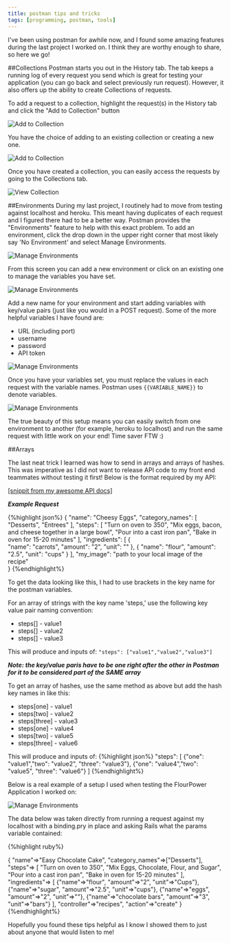 ```yaml
---
title: postman tips and tricks
tags: [programming, postman, tools]
---
```

I've been using postman for awhile now, and I found some amazing features during the last project I worked on.  I think they are worthy enough to share, so here we go!


##Collections<a name="collections"></a>
Postman starts you out in the History tab.  The tab keeps a running log of every request you send which is great for testing your application (you can go back and select previously run request).  However, it also offers up the ability to create Collections of requests.  

To add a request to a collection, highlight the request(s) in the History tab and click the "Add to Collection" button

![Add to Collection](/assets/images/postman_collections_1.png)

You have the choice of adding to an existing collection or creating a new one.  

![Add to Collection](/assets/images/postman_collections_2.png)

Once you have created a collection, you can easily access the requests by going to the Collections tab.

![View Collection](/assets/images/postman_collections_3.png)


##Environments<a name="environments"></a>
During my last project, I routinely had to move from testing against localhost and heroku.  This meant having duplicates of each request and I figured there had to be a better way.  Postman provides the "Environments" feature to help with this exact problem.  To add an environment, click the drop down in the upper right corner that most likely say 'No Environment' and select Manage Environments.

![Manage Environments](/assets/images/postman_environments_1.png)

From this screen you can add a new environment or click on an existing one to manage the variables you have set.

![Manage Environments](/assets/images/postman_environments_2.png)

Add a new name for your environment and start adding variables with key/value pairs (just like you would in a POST request).  Some of the more helpful variables I have found are:

- URL (including port)
- username
- password
- API token

![Manage Environments](/assets/images/postman_environments_3.png)

Once you have your variables set, you must replace the values in each request with the variable names.  Postman uses `{{VARIABLE_NAME}}` to denote variables.

![Manage Environments](/assets/images/postman_environments_4.png)

The true beauty of this setup means you can easily switch from one environment to another (for example, heroku to localhost) and run the same request with little work on your end!  Time saver FTW :)

##Arrays<a name="arrays"></a>

The last neat trick I learned was how to send in arrays and arrays of hashes.  This was imperative as I did not want to release API code to my front end teammates without testing it first!  Below is the format required by my API:

[\[snippit from my awesome API docs\]](https://github.com/Flour-Power/Back-End/blob/master/README.md)

***Example Request***

{%highlight json%}
{
  	"name": "Cheesy Eggs",
  	"category_names": [ "Desserts", "Entrees" ],
	"steps": [ "Turn on oven to 350",
      		"Mix eggs, bacon, and cheese together in a large bowl",
      		"Pour into a cast iron pan",
      		"Bake in oven for 15-20 minutes" ],
 	"ingredients":
  		[
  			{  
  				"name": "carrots",
  				"amount": "2",
  				"unit": ""
  			},
  			{
  				"name": "flour",
  				"amount": "2.5",
  				"unit": "cups"
  			}
  		],
  		"my_image": "path to your local image of the recipe"      
  }
{%endhighlight%}

To get the data looking like this, I had to use brackets in the key name for the postman variables.

For an array of strings with the key name 'steps,' use the following key value pair naming convention:

- steps[] - value1
- steps[] - value2
- steps[] - value3

This will produce and inputs of: `"steps": ["value1","value2","value3"]`

***Note: the key/value paris have to be one right after the other in Postman for it to be considered part of the SAME array***

To get an array of hashes, use the same method as above but add the hash key names in like this:

- steps[one] - value1
- steps[two] - value2
- steps[three] - value3
- steps[one] - value4
- steps[two] - value5
- steps[three] - value6

This will produce and inputs of:
{%highlight json%}
"steps": [
{"one": "value1","two": "value2", "three": "value3"},
{"one": "value4","two": "value5", "three": "value6"} ]
{%endhighlight%}

Below is a real example of a setup I used when testing the FlourPower Application I worked on:

![Manage Environments](/assets/images/postman_arrays_1.png)


The data below was taken directly from running a request against my localhost with a binding.pry in place and asking Rails what the params variable contained:

{%highlight ruby%}

{ 	"name"=>"Easy Chocolate Cake",
 	"category_names"=>["Desserts"],
 	"steps"=>
  	[ 	"Turn on oven to 350",
   		"Mix Eggs, Chocolate, Flour, and Sugar",
   		"Pour into a cast iron pan",
   		"Bake in oven for 15-20 minutes"	],
	"ingredients"=>
  	[	{"name"=>"flour", "amount"=>"2", "unit"=>"Cups"},
   		{"name"=>"sugar", "amount"=>"2.5", "unit"=>"cups"},
   		{"name"=>"eggs", "amount"=>"2", "unit"=>""},
   		{"name"=>"chocolate bars", "amount"=>"3", "unit"=>"bars"}  ],
 	"controller"=>"recipes",
 	"action"=>"create"	}
{%endhighlight%}


 Hopefully you found these tips helpful as I know I showed them to just about anyone that would listen to me!
